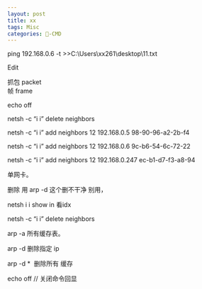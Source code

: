 ```yaml
---
layout: post
title: xx  
tags: Misc
categories: -CMD
---
```


ping 192.168.0.6 -t \>\>C:\Users\xx261\desktop\11.txt



Edit


抓包 packet  
帧 frame



echo off


netsh -c “i i” delete neighbors 


netsh -c “i i” add neighbors 12 192.168.0.5 98-90-96-a2-2b-f4 


netsh -c “i i” add neighbors 12 192.168.0.6 9c-b6-54-6c-72-22 


netsh -c “i i” add neighbors 12 192.168.0.247 ec-b1-d7-f3-a8-94  


单网卡。 


删除 用 
arp -d   这个删不干净   别用，


netsh i i show in    看idx


netsh -c “i i” delete neighbors 


arp -a   所有缓存表。


arp -d  删除指定 ip


arp -d \*  删除所有 缓存


echo off    // 关闭命令回显
